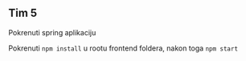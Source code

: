 ## Tim 5
Pokrenuti spring aplikaciju

Pokrenuti `npm install` u rootu frontend foldera, nakon toga `npm start`
